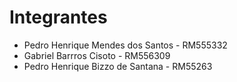 # Integrantes
- Pedro Henrique Mendes dos Santos - RM555332
- Gabriel Barrros Cisoto - RM556309
- Pedro Henrique Bizzo de Santana - RM55263
